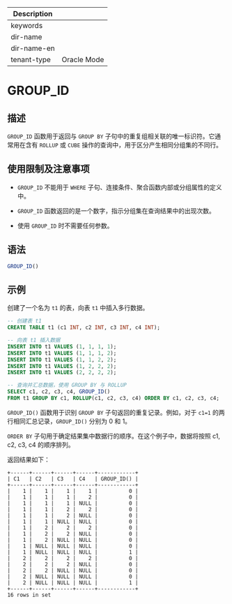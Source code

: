 | Description   |                 |
|---------------|-----------------|
| keywords      |                 |
| dir-name      |                 |
| dir-name-en   |                 |
| tenant-type   | Oracle Mode     |

# GROUP_ID

## 描述

`GROUP_ID` 函数用于返回与 `GROUP BY` 子句中的重复组相关联的唯一标识符。它通常用在含有 `ROLLUP` 或 `CUBE` 操作的查询中，用于区分产生相同分组集的不同行。

## 使用限制及注意事项

- `GROUP_ID` 不能用于 `WHERE` 子句、连接条件、聚合函数内部或分组属性的定义中。

- `GROUP_ID` 函数返回的是一个数字，指示分组集在查询结果中的出现次数。
- 使用 `GROUP_ID` 时不需要任何参数。

## 语法

```sql
GROUP_ID()
```

## 示例

创建了一个名为 `t1` 的表，向表 `t1` 中插入多行数据。

```sql
-- 创建表 t1
CREATE TABLE t1 (c1 INT, c2 INT, c3 INT, c4 INT);

-- 向表 t1 插入数据
INSERT INTO t1 VALUES (1, 1, 1, 1);
INSERT INTO t1 VALUES (1, 1, 1, 2);
INSERT INTO t1 VALUES (1, 1, 2, 2);
INSERT INTO t1 VALUES (1, 2, 2, 2);
INSERT INTO t1 VALUES (2, 2, 2, 2);

-- 查询并汇总数据，使用 GROUP BY 与 ROLLUP
SELECT c1, c2, c3, c4, GROUP_ID()
FROM t1 GROUP BY c1, ROLLUP(c1, c2, c3, c4) ORDER BY c1, c2, c3, c4;
```

`GROUP_ID()` 函数用于识别 `GROUP BY` 子句返回的重复记录。例如，对于 `c1=1` 的两行相同汇总记录，`GROUP_ID()` 分别为 0 和 1。

`ORDER BY` 子句用于确定结果集中数据行的顺序。在这个例子中，数据将按照 c1, c2, c3, c4 的顺序排列。

返回结果如下：

```shell
+------+------+------+------+------------+
| C1   | C2   | C3   | C4   | GROUP_ID() |
+------+------+------+------+------------+
|    1 |    1 |    1 |    1 |          0 |
|    1 |    1 |    1 |    2 |          0 |
|    1 |    1 |    1 | NULL |          0 |
|    1 |    1 |    2 |    2 |          0 |
|    1 |    1 |    2 | NULL |          0 |
|    1 |    1 | NULL | NULL |          0 |
|    1 |    2 |    2 |    2 |          0 |
|    1 |    2 |    2 | NULL |          0 |
|    1 |    2 | NULL | NULL |          0 |
|    1 | NULL | NULL | NULL |          0 |
|    1 | NULL | NULL | NULL |          1 |
|    2 |    2 |    2 |    2 |          0 |
|    2 |    2 |    2 | NULL |          0 |
|    2 |    2 | NULL | NULL |          0 |
|    2 | NULL | NULL | NULL |          0 |
|    2 | NULL | NULL | NULL |          1 |
+------+------+------+------+------------+
16 rows in set
```
